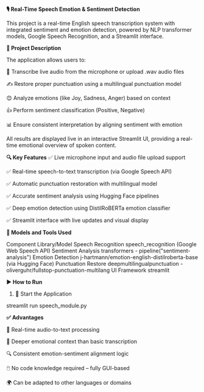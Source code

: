 **🎙️ Real-Time Speech Emotion & Sentiment Detection**

This project is a real-time English speech transcription system with integrated sentiment and emotion detection, powered by NLP transformer models, Google Speech Recognition, and a Streamlit interface.

**📖 Project Description**

The application allows users to:

🎤 Transcribe live audio from the microphone or upload .wav audio files

✍️ Restore proper punctuation using a multilingual punctuation model

😊 Analyze emotions (like Joy, Sadness, Anger) based on context

👍 Perform sentiment classification (Positive, Negative)

📊 Ensure consistent interpretation by aligning sentiment with emotion

All results are displayed live in an interactive Streamlit UI, providing a real-time emotional overview of spoken content.


**🔍 Key Features**
✅ Live microphone input and audio file upload support

✅ Real-time speech-to-text transcription (via Google Speech API)

✅ Automatic punctuation restoration with multilingual model

✅ Accurate sentiment analysis using Hugging Face pipelines

✅ Deep emotion detection using DistilRoBERTa emotion classifier

✅ Streamlit interface with live updates and visual display

**🧠 Models and Tools Used**

Component	Library/Model
Speech Recognition	speech_recognition (Google Web Speech API)
Sentiment Analysis	transformers - pipeline("sentiment-analysis")
Emotion Detection	j-hartmann/emotion-english-distilroberta-base (via Hugging Face)
Punctuation Restore	deepmultilingualpunctuation - oliverguhr/fullstop-punctuation-multilang
UI Framework	streamlit

**▶️ How to Run**

1. 🚀 Start the Application

streamlit run speech_module.py


**✅ Advantages**

🔄 Real-time audio-to-text processing

🧠 Deeper emotional context than basic transcription

🔍 Consistent emotion-sentiment alignment logic

🖱️ No code knowledge required – fully GUI-based

🌍 Can be adapted to other languages or domains

